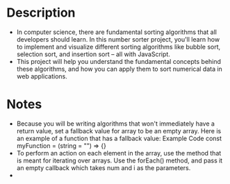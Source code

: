 # Description

- In computer science, there are fundamental sorting algorithms that all developers should learn. In this number sorter project, you'll learn how to implement and visualize different sorting algorithms like bubble sort, selection sort, and insertion sort – all with JavaScript.
- This project will help you understand the fundamental concepts behind these algorithms, and how you can apply them to sort numerical data in web applications.

# Notes
- Because you will be writing algorithms that won't immediately have a return value, set a fallback value for array to be an empty array. Here is an example of a function that has a fallback value:
Example Code
const myFunction = (string = "") => {}
- To perform an action on each element in the array, use the method that is meant for iterating over arrays. Use the forEach() method, and pass it an empty callback which takes num and i as the parameters.
- 